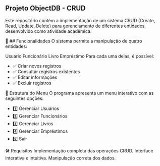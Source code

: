 ## Projeto ObjectDB - CRUD
Este repositório contém a implementação de um sistema CRUD (Create, Read, Update, Delete) para gerenciamento de diferentes entidades, desenvolvido como atividade acadêmica.

📌 ## Funcionalidades
O sistema permite a manipulação de quatro entidades:

Usuário
Funcionário
Livro
Empréstimo
Para cada uma delas, é possível:
- ✅ Criar novos registros
- ✅ Consultar registros existentes
- ✅ Editar informações
- ✅ Excluir registros

📜 Estrutura do Menu
O programa apresenta um menu interativo com as seguintes opções:
- 1️⃣ Gerenciar Usuários
- 2️⃣ Gerenciar Funcionários
- 3️⃣ Gerenciar Livros
- 4️⃣ Gerenciar Empréstimos
- 5️⃣ Sair

🛠 Requisitos
Implementação completa das operações CRUD.
Interface interativa e intuitiva.
Manipulação correta dos dados.
